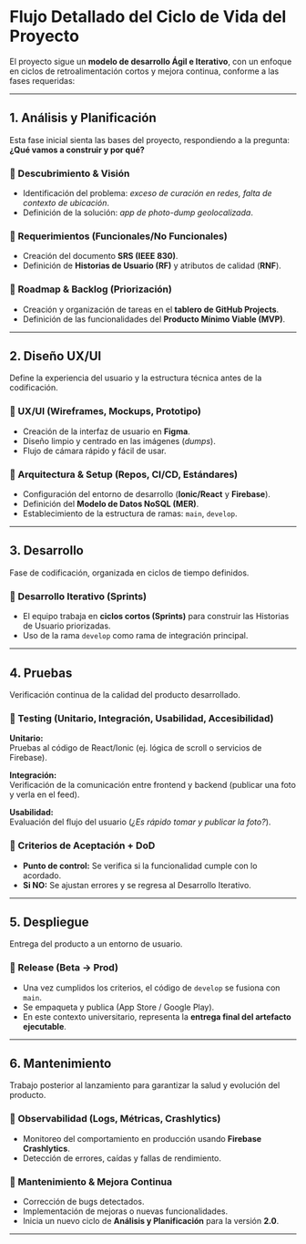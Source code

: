 # Flujo Detallado del Ciclo de Vida del Proyecto 

El proyecto sigue un **modelo de desarrollo Ágil e Iterativo**, con un enfoque en ciclos de retroalimentación cortos y mejora continua, conforme a las fases requeridas:

---

## 1. Análisis y Planificación

Esta fase inicial sienta las bases del proyecto, respondiendo a la pregunta:  
**¿Qué vamos a construir y por qué?**

### 🔹 Descubrimiento & Visión
- Identificación del problema: *exceso de curación en redes, falta de contexto de ubicación*.  
- Definición de la solución: *app de photo-dump geolocalizada*.

### 🔹 Requerimientos (Funcionales/No Funcionales)
- Creación del documento **SRS (IEEE 830)**.  
- Definición de **Historias de Usuario (RF)** y atributos de calidad (**RNF**).

### 🔹 Roadmap & Backlog (Priorización)
- Creación y organización de tareas en el **tablero de GitHub Projects**.  
- Definición de las funcionalidades del **Producto Mínimo Viable (MVP)**.

---

## 2. Diseño UX/UI

Define la experiencia del usuario y la estructura técnica antes de la codificación.

### 🔹 UX/UI (Wireframes, Mockups, Prototipo)
- Creación de la interfaz de usuario en **Figma**.  
- Diseño limpio y centrado en las imágenes (*dumps*).  
- Flujo de cámara rápido y fácil de usar.

### 🔹 Arquitectura & Setup (Repos, CI/CD, Estándares)
- Configuración del entorno de desarrollo (**Ionic/React** y **Firebase**).  
- Definición del **Modelo de Datos NoSQL (MER)**.  
- Establecimiento de la estructura de ramas: `main`, `develop`.

---

## 3. Desarrollo

Fase de codificación, organizada en ciclos de tiempo definidos.

### 🔹 Desarrollo Iterativo (Sprints)
- El equipo trabaja en **ciclos cortos (Sprints)** para construir las Historias de Usuario priorizadas.  
- Uso de la rama `develop` como rama de integración principal.

---

## 4. Pruebas

Verificación continua de la calidad del producto desarrollado.

### 🔹 Testing (Unitario, Integración, Usabilidad, Accesibilidad)

**Unitario:**  
Pruebas al código de React/Ionic (ej. lógica de scroll o servicios de Firebase).

**Integración:**  
Verificación de la comunicación entre frontend y backend (publicar una foto y verla en el feed).

**Usabilidad:**  
Evaluación del flujo del usuario (*¿Es rápido tomar y publicar la foto?*).

### 🔹 Criterios de Aceptación + DoD

- **Punto de control:** Se verifica si la funcionalidad cumple con lo acordado.  
- **Si NO:** Se ajustan errores y se regresa al Desarrollo Iterativo.

---

## 5. Despliegue

Entrega del producto a un entorno de usuario.

### 🔹 Release (Beta → Prod)
- Una vez cumplidos los criterios, el código de `develop` se fusiona con `main`.  
- Se empaqueta y publica (App Store / Google Play).  
- En este contexto universitario, representa la **entrega final del artefacto ejecutable**.

---

## 6. Mantenimiento

Trabajo posterior al lanzamiento para garantizar la salud y evolución del producto.

### 🔹 Observabilidad (Logs, Métricas, Crashlytics)
- Monitoreo del comportamiento en producción usando **Firebase Crashlytics**.  
- Detección de errores, caídas y fallas de rendimiento.

### 🔹 Mantenimiento & Mejora Continua
- Corrección de bugs detectados.  
- Implementación de mejoras o nuevas funcionalidades.  
- Inicia un nuevo ciclo de **Análisis y Planificación** para la versión **2.0**.

---
